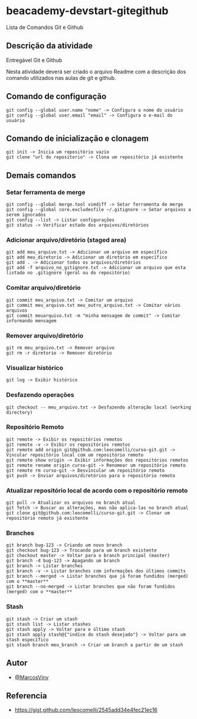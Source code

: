 # beacademy-devstart-gitegithub
Lista de Comandos Git e Github

## Descrição da atividade

Entregável Git e Github

Nesta atividade deverá ser criado o arquivo Readme com a descrição dos comando utilizados nas aulas de git e github.

## Comando de configuração

```
git config --global user.name "nome" -> Configura o nome do usuário
git config --global user.email "email" -> Configura o e-mail do usuário
```

## Comando de inicialização e clonagem

```
git init -> Inicia um repositório vazio
git clone "url do repositorio" -> Clona um repositório já existente
```

## Demais comandos 

### Setar ferramenta de merge
```
git config --global merge.tool vimdiff -> Setar ferramenta de merge
git config --global core.excludesfile ~/.gitignore -> Setar arquivos a serem ignorados
git config --list -> Listar configurações
git status -> Verificar estado dos arquivos/diretórios
```

### Adicionar arquivo/diretório (staged area)

```
git add meu_arquivo.txt -> Adicionar um arquivo em específico
git add meu_diretorio -> Adicionar um diretório em específico
git add . -> Adicionar todos os arquivos/diretórios
git add -f arquivo_no_gitignore.txt -> Adicionar um arquivo que esta listado no .gitignore (geral ou do repositório)
```
	
### Comitar arquivo/diretório

```
git commit meu_arquivo.txt -> Comitar um arquivo
git commit meu_arquivo.txt meu_outro_arquivo.txt -> Comitar vários arquivos
git commit meuarquivo.txt -m "minha mensagem de commit" -> Comitar informando mensagem
```

### Remover arquivo/diretório

```
git rm meu_arquivo.txt -> Remover arquivo
git rm -r diretorio -> Remover diretório
```

### Visualizar histórico

```
git log -> Exibir histórico
```

### Desfazendo operações

```
git checkout -- meu_arquivo.txt -> Desfazendo alteração local (working directory)
```

### Repositório Remoto

```
git remote -> Exibir os repositórios remotos
git remote -v -> Exibir os repositórios remotos
git remote add origin git@github.com:leocomelli/curso-git.git -> Vincular repositório local com um repositório remoto
git remote show origin -> Exibir informações dos repositórios remotos
git remote rename origin curso-git -> Renomear um repositório remoto 
git remote rm curso-git -> Desvincular um repositório remoto
git push -> Enviar arquivos/diretórios para o repositório remoto
```

### Atualizar repositório local de acordo com o repositório remoto

```
git pull -> Atualizar os arquivos no branch atual
git fetch -> Buscar as alterações, mas não aplica-las no branch atual
git clone git@github.com:leocomelli/curso-git.git -> Clonar um repositório remoto já existente
```
	
### Branches

```
git branch bug-123 -> Criando um novo branch
git checkout bug-123 -> Trocando para um branch existente
git checkout master -> Voltar para o branch principal (master)
git branch -d bug-123 -> Apagando um branch
git branch -> Listar branches
git branch -v -> Listar branches com informações dos últimos commits
git branch --merged -> Listar branches que já foram fundidos (merged) com o **master**
git branch --no-merged -> Listar branches que não foram fundidos (merged) com o **master**
```

### Stash

```
git stash -> Criar um stash
git stash list -> Listar stashes
git stash apply -> Voltar para o último stash
git stash apply stash@{"indíce do stash desejado"} -> Voltar para um stash específico
git stash branch meu_branch -> Criar um branch a partir de um stash
```

## Autor

- [@MarcosViny](https://www.github.com/MarcosViny)

## Referencia
- https://gist.github.com/leocomelli/2545add34e4fec21ec16